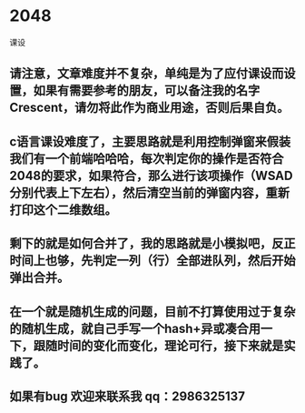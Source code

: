 # 2048
课设
## 请注意，文章难度并不复杂，单纯是为了应付课设而设置，如果有需要参考的朋友，可以备注我的名字Crescent，请勿将此作为商业用途，否则后果自负。

## c语言课设难度了，主要思路就是利用控制弹窗来假装我们有一个前端哈哈哈，每次判定你的操作是否符合2048的要求，如果符合，那么进行该项操作（WSAD分别代表上下左右），然后清空当前的弹窗内容，重新打印这个二维数组。
## 剩下的就是如何合并了，我的思路就是小模拟吧，反正时间上也够，先判定一列（行）全部进队列，然后开始弹出合并。
## 在一个就是随机生成的问题，目前不打算使用过于复杂的随机生成，就自己手写一个hash+异或凑合用一下，跟随时间的变化而变化，理论可行，接下来就是实践了。

## 如果有bug 欢迎来联系我 qq：2986325137
